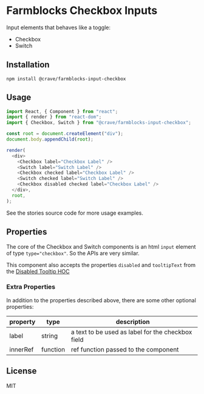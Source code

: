 # Farmblocks Checkbox Inputs

Input elements that behaves like a toggle:

- Checkbox
- Switch

## Installation

```
npm install @crave/farmblocks-input-checkbox
```

## Usage

```javascript
import React, { Component } from "react";
import { render } from "react-dom";
import { Checkbox, Switch } from "@crave/farmblocks-input-checkbox";

const root = document.createElement("div");
document.body.appendChild(root);

render(
  <div>
    <Checkbox label="Checkbox Label" />
    <Switch label="Switch Label" />
    <Checkbox checked label="Checkbox Label" />
    <Switch checked label="Switch Label" />
    <Checkbox disabled checked label="Checkbox Label" />
  </div>,
  root,
);
```

See the stories source code for more usage examples.

## Properties

The core of the Checkbox and Switch components is an html `input` element of
type `type="checkbox"`. So the APIs are very similar.

This component also accepts the properties `disabled` and `tooltipText` from the
[Disabled Tooltip HOC](https://github.com/CraveFood/farmblocks/tree/master/packages/hoc-disabled-tooltip)

### Extra Properties

In addition to the properties described above, there are some other optional
properties:

| property | type     | description                                       |
| -------- | -------- | ------------------------------------------------- |
| label    | string   | a text to be used as label for the checkbox field |
| innerRef | function | ref function passed to the component              |

## License

MIT
